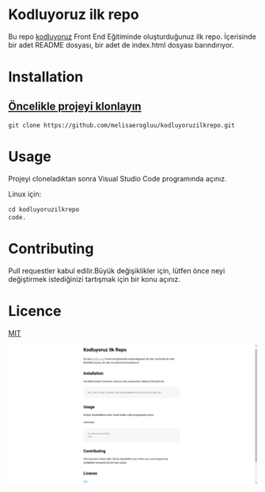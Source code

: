 # Kodluyoruz ilk repo
Bu repo [kodluyoruz](https://kodluyoruz.org) Front End Eğitiminde oluşturduğunuz ilk repo. İçerisinde bir adet README dosyası, bir adet de index.html dosyası barındırıyor.
# Installation
 [Öncelikle projeyi klonlayın](https://github.com/melisaerogluu/kodluyoruzilkrepo.git)
 ---------------------------------------------

```
git clone https://github.com/melisaerogluu/kodluyoruzilkrepo.git
```
# Usage
Projeyi cloneladıktan sonra Visual Studio Code programında açınız.

Linux için:
```
cd kodluyoruzilkrepo
code.
```

# Contributing
Pull requestler kabul edilir.Büyük değişiklikler için, lütfen önce neyi değiştirmek istediğinizi tartışmak için bir konu açınız.

# Licence
[MIT]()









![fotograf](https://raw.githubusercontent.com/Kodluyoruz/taskforce/main/git/odev1/figures/markdown.png)
